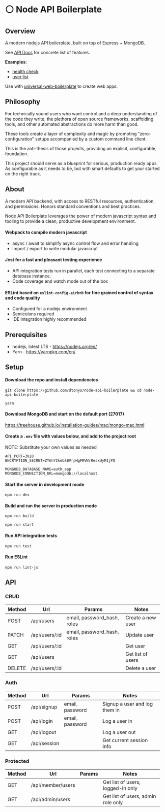 # :white_circle: Node API Boilerplate

## Overview

A modern nodejs API boilerplate, built on top of Express + MongoDB.

See [API Docs](https://github.com/dtonys/node-api-boilerplate#api) for concrete list of features.

**Examples**:
  - [health check](http://api.universalboilerplate.com/)
  - [user list](http://api.universalboilerplate.com/api/users)

Use with [universal-web-boilerplate](https://github.com/dtonys/universal-web-boilerplate) to create web apps.

## Philosophy

For technically sound users who want control and a deep understanding of the code they write, the plethora of open source frameworks, scaffolding tools, and other automated abstractions do more harm than good.

These tools create a layer of complexity and magic by promoting "zero-configuration" setups accompanied by a custom command line client.

This is the anti-thesis of those projects, providing an explicit, configurable, foundation.

This project should serve as a blueprint for serious, production ready apps.  As configurable as it needs to be, but with smart defaults to get your started on the right track.

## About

A modern API backend, with access to RESTful resources, authentication, and permissions.  Honors standard conventions and best practices.

Node API Boilerplate leverages the power of modern javascript syntax and tooling to provide a clean, productive development environment.

#### Webpack to compile modern javascript
  - async / await to simplify async control flow and error handling
  - import / export to write modular javascript

#### Jest for a fast and pleasant testing experience
  - API integration tests run in parallel, each test connecting to a separate database instance.
  - Code coverage and watch mode out of the box

#### ESLint based on `eslint-config-airbnb` for fine grained control of syntax and code quality
  - Configured for a nodejs environment
  - Semicolons required
  - IDE integration highly recommended


## Prerequisites

- nodejs, latest LTS - https://nodejs.org/en/
- Yarn - https://yarnpkg.com/en/

## Setup

#### Download the repo and install dependencies
`git clone https://github.com/dtonys/node-api-boilerplate && cd node-api-boilerplate`

`yarn`

#### Download MongoDB and start on the default port (27017)

https://treehouse.github.io/installation-guides/mac/mongo-mac.html

#### Create a `.env` file with values below, and add to the project root
NOTE: Substitute your own values as needed
```
API_PORT=3020
ENCRYPTION_SECRET=ZY6hYIkebSBVrpHgFRVWrResxUyM1jPQ

MONGODB_DATABASE_NAME=auth_app
MONGODB_CONNECTION_URL=mongodb://localhost
```

#### Start the server in development mode
`npm run dev`

#### Build and run the server in production mode
`npm run build`

`npm run start`

#### Run API integration tests
`npm run test`

#### Run ESLint
`npm run lint-js`


## API

### CRUD
| Method | Url            | Params| Notes |
| ------ | -------------- | ----- | ----- |
| POST   | /api/users     | email, password_hash, roles | Create a new user |
| PATCH  | /api/users/:id | email, password_hash, roles | Update user |
| GET    | /api/users/:id | | Get user |
| GET    | /api/users     | | Get list of users |
| DELETE | /api/users/:id | | Delete a user |

### Auth
| Method | Url            | Params| Notes |
| ------ | -------------- | ----- | ----- |
| POST   | /api/signup    | email, password | Signup a user and log them in |
| POST   | /api/login     | email, password | Log a user in |
| GET    | /api/logout    | | Log a user out |
| GET    | /api/session   | | Get current session info |

### Protected
| Method | Url            | Params| Notes |
| ------ | -------------- | ----- | ----- |
| GET    | /api/member/users | | Get list of users, logged-in only |
| GET    | /api/admin/users | | Get list of users, admin role only |

